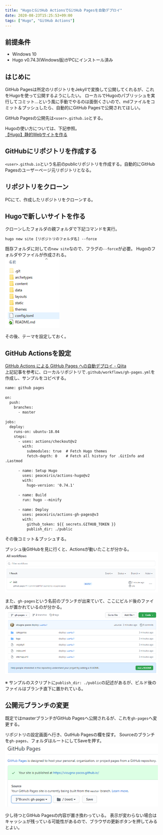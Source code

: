 ```yaml
---
title: "HugoとGitHub ActionsでGitHub Pagesを自動デプロイ"
date: 2020-08-23T15:25:53+09:00
tags: ["Hugo", "GitHub Actions"]
---
```


## 前提条件
* Windows 10
* Hugo v0.74.3(Windows版)がPCにインストール済み

## はじめに
GitHub Pagesは所定のリポジトリをJekyllで変換して公開してくれるが、これをHugoを使って公開するようにしたい。
ローカルでHugoのパブリッシュを実行してコミット…という風に手動でやるのは面倒くさいので、mdファイルをコミット＆プッシュしたら、自動的にGitHub Pagesで公開されてほしい。

GitHub Pagesの公開先は`<user>.github.io`とする。

Hugoの使い方については、下記参照。  
[【Hugo】静的Webサイトを作る](posts/2020/0827-hugo/)

## GitHubにリポジトリを作成する
`<user>.github.io`という名前のpublicリポジトリを作成する。自動的にGitHub Pagesのユーザーページ元リポジトリとなる。

## リポジトリをクローン
PCにて、作成したリポジトリをクローンする。

## Hugoで新しいサイトを作る
クローンしたフォルダの親フォルダで下記コマンドを実行。

```
hugo new site [リポジトリのフォルダ名] --force
```

既存フォルダに対しての`new site`なので、フラグの`--force`が必要。
Hugoのフォルダやファイルが作成される。  
![](2020-08-23-15-45-47.png)

その後、テーマを設定しておく。

## GitHub Actionsを設定
[GitHub Actions による GitHub Pages への自動デプロイ - Qiita](https://qiita.com/peaceiris/items/d401f2e5724fdcb0759d)  
上記記事を参考に、ローカルリポジトリで`.github/workflows/gh-pages.yml`を作成し、サンプルをコピペする。

```yml:記事に掲載されているサンプル
name: github pages

on:
  push:
    branches:
      - master

jobs:
  deploy:
    runs-on: ubuntu-18.04
    steps:
      - uses: actions/checkout@v2
        with:
          submodules: true  # Fetch Hugo themes
          fetch-depth: 0    # Fetch all history for .GitInfo and .Lastmod

      - name: Setup Hugo
        uses: peaceiris/actions-hugo@v2
        with:
          hugo-version: '0.74.1'

      - name: Build
        run: hugo --minify

      - name: Deploy
        uses: peaceiris/actions-gh-pages@v3
        with:
          github_token: ${{ secrets.GITHUB_TOKEN }}
          publish_dir: ./public
```

その後コミット＆プッシュする。

プッシュ後GitHubを見に行くと、Actionsが動いたことが分かる。  
![](2020-08-23-15-46-08.png)

また、`gh-pages`という名前のブランチが出来ていて、ここにビルド後のファイルが置かれているのが分かる。  
![](2020-08-23-15-46-22.png)

※ サンプルのスクリプトに`publish_dir: ./public`の記述があるが、ビルド後のファイルはブランチ直下に置かれている。

## 公開元ブランチの変更
既定ではmasterブランチがGitHub Pagesへ公開されるが、これを`gh-pages`へ変更する。

リポジトリの設定画面へ行き、GutHub Pagesの欄を探す。
Sourceのブランチを`gh-pages`、フォルダはルートにしてSaveを押す。  
![](2020-08-23-15-46-42.png)

少し待つとGitHub Pagesの内容が置き換わっている。
表示が変わらない場合はキャッシュが残っている可能性があるので、ブラウザの更新ボタンを押してみるとよい。
